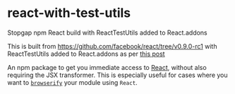 # react-with-test-utils

Stopgap npm React build with ReactTestUtils added to React.addons

This is built from https://github.com/facebook/react/tree/v0.9.0-rc1
with ReactTestUtils added to React.addons as per [this post](http://myshareoftech.com/2013/12/unit-testing-react-dot-js-with-jasmine-and-karma.html)

An npm package to get you immediate access to [React](http://facebook.github.io/react/),
without also requiring the JSX transformer. This is especially useful for cases where you
want to [`browserify`](https://github.com/substack/node-browserify) your module using
`React`.